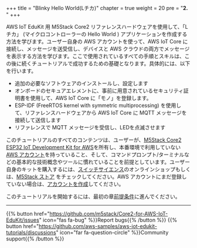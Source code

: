 
+++
title = "Blinky Hello World(Lチカ)"
chapter = true
weight = 20
pre = "<b>2. </b>"
+++

AWS IoT EduKit 用 M5Stack Core2 リファレンスハードウェアを使用して、「Lチカ」 (マイクロコントローラーの Hello World ) アプリケーションを作成する方法を学びます。ユーザー自身の AWS アカウントを使って、AWS IoT Core に接続し、メッセージを送受信し、デバイスと AWS クラウドの両方でメッセージを表示する方法を学びます。ここで使用されているすべての手順とスキルは、この後に続くチュートリアルで成功するための基礎となります。具体的には、以下を行います。

- 追加の必要なソフトウェアのインストールし、設定します
- オンボードのセキュアエレメントに、事前に用意されているセキュリティ証明書を使用して、AWS IoT Core に「モノ」を登録します。
- ESP-IDF (FreeRTOS kernel with symmetric multiprocessing) を使用して、リファレンスハードウェアから AWS IoT Core に MQTT メッセージを接続して送信します
- リファレンスで MQTT メッセージを受信し、LEDを点滅させます

このチュートリアルのすべてのコンテンツは、ユーザーが、[M5Stack Core2 ESP32 IoT Development Kit for AWS](https://ssci.to/Core2_for_AWS)を所有し、本番環境で利用していない[AWS アカウント](https://console.aws.amazon.com/console/home)を持っていること、そして、コマンドプロンプト/ターミナルなどの基本的な技術概念やツールに慣れていることを前提としています。ユーザー自身のキットを購入するには、[スイッチサイエンス](https://ssci.to/Core2_for_AWS)のオンラインショップもしくは、[M5Stack ストア](https://m5stack.com/products/m5stack-core2-esp32-iot-development-kit-for-aws-iot-edukit) をチェックしてください。AWS アカウントにまだ登録していない場合は、[アカウントを作成](https://portal.aws.amazon.com/billing/signup)してください。

このチュートリアルを開始するには、最初の章[前提条件](/ja/blinky-hello-world/prerequisites.html)に進んでください。

---
{{% button href="https://github.com/m5stack/Core2-for-AWS-IoT-EduKit/issues" icon="fas fa-bug" %}}Report bugs{{% /button %}} {{% button href="https://github.com/aws-samples/aws-iot-edukit-tutorials/discussions" icon="far fa-question-circle" %}}Community support{{% /button %}}